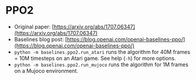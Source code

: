 # PPO2

* Original paper: [https://arxiv.org/abs/1707.06347](https://arxiv.org/abs/1707.06347)
* Baselines blog post: [https://blog.openai.com/openai-baselines-ppo/](https://blog.openai.com/openai-baselines-ppo/)
* `python -m baselines.ppo2.run_atari` runs the algorithm for 40M frames = 10M timesteps on an Atari game. See help \(`-h`\) for more options.
* `python -m baselines.ppo2.run_mujoco` runs the algorithm for 1M frames on a Mujoco environment.

